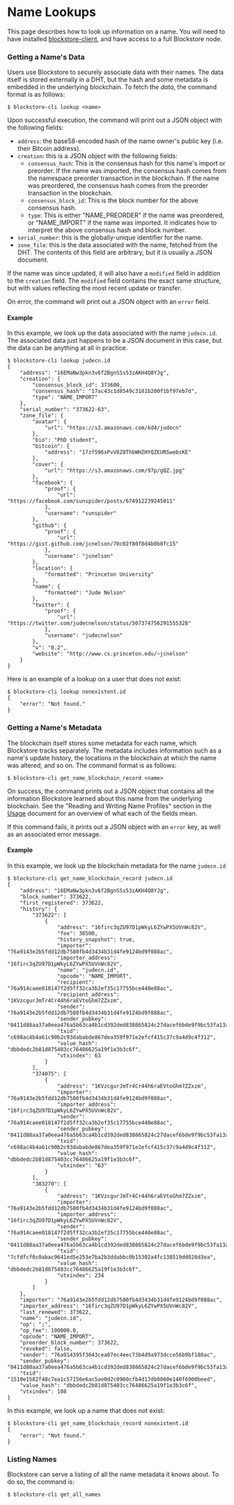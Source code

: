 # Name Lookups

This page describes how to look up information on a name.  You will need to have installed [blockstore-client](https://github.com/blockstack/blockstore-client), and have access to a full Blockstore node.

### Getting a Name's Data

Users use Blockstore to securely associate data with their names.  The data itself is stored externally in a DHT, but the hash and some metadata is embedded in the underlying blockchain.  To fetch the *data*, the command format is as follows:

```
$ blockstore-cli lookup <name>
```

Upon successful execution, the command will print out a JSON object with the following fields:

* `address`: the base58-encoded hash of the name owner's public key (i.e. their Bitcoin address).
* `creation`: this is a JSON object with the following fields:
   * `consensus_hash`: This is the consensus hash for this name's import or preorder.  If the name was imported, the consensus hash comes from the namespace preorder transaction in the blockchain.  If the name was preordered, the consensus hash comes from the preorder transaction in the blockchain.
   * `consensus_block_id`: This is the block number for the above consensus hash.
   * `type`:  This is either "NAME_PREORDER" if the name was preordered, or "NAME_IMPORT" if the name was imported.  It indicates how to interpret the above consensus hash and block number.
* `serial_number`: this is the globally-unique identifier for the name.
* `zone_file`: this is the data associated with the name, fetched from the DHT.  The contents of this field are arbitrary, but it is usually a JSON document.

If the name was since updated, it will also have a `modified` field in addition to the `creation` field.  The `modified` field contains the exact same structure, but with values reflecting the most recent update or transfer.

On error, the command will print out a JSON object with an `error` field.

#### Example

In this example, we look up the data associated with the name `judecn.id`.  The associated data just happens to be a JSON document in this case, but the data can be anything at all in practice.

```
$ blockstore-cli lookup judecn.id         
{
    "address": "16EMaNw3pkn3v6f2BgnSSs53zAKH4Q8YJg",
    "creation": {
        "consensus_block_id": 373600,
        "consensus_hash": "17ac43c1d8549c3181b200f1bf97eb7d",
        "type": "NAME_IMPORT"
    },
    "serial_number": "373622-63",
    "zone_file": {
        "avatar": {
            "url": "https://s3.amazonaws.com/kd4/judecn"
        },
        "bio": "PhD student",
        "bitcoin": {
            "address": "17zf596xPvV8Z8ThbWHZHYQZEURSwebsKE"
        },
        "cover": {
            "url": "https://s3.amazonaws.com/97p/gQZ.jpg"
        },
        "facebook": {
            "proof": {
                "url": "https://facebook.com/sunspider/posts/674912239245011"
            },
            "username": "sunspider"
        },
        "github": {
            "proof": {
                "url": "https://gist.github.com/jcnelson/70c02f80f8d4b0b8fc15"
            },
            "username": "jcnelson"
        },
        "location": {
            "formatted": "Princeton University"
        },
        "name": {
            "formatted": "Jude Nelson"
        },
        "twitter": {
            "proof": {
                "url": "https://twitter.com/judecnelson/status/507374756291555328"
            },
            "username": "judecnelson"
        },
        "v": "0.2",
        "website": "http://www.cs.princeton.edu/~jcnelson"
    }
}
```

Here is an example of a lookup on a user that does not exist:

```
$ blockstore-cli lookup nonexistent.id
{
    "error": "Not found."
}
```

### Getting a Name's Metadata

The blockchain itself stores some metadata for each name, which Blockstore tracks separately.  The metadata includes information such as a name's update history, the locations in the blockchain at which the name was altered, and so on.  The command format is as follows:

```
$ blockstore-cli get_name_blockchain_record <name>
```

On success, the command prints out a JSON object that contains all the information Blockstore learned about this name from the underlying blockchain.  See the "Reading and Writing Name Profiles" section in the [Usage](https://github.com/blockstack/blockstore/wiki/Usage) document for an overview of what each of the fields mean.

If this command fails, it prints out a JSON object with an `error` key, as well as an associated error message.

#### Example

In this example, we look up the blockchain metadata for the name `judecn.id`

```
$ blockstore-cli get_name_blockchain_record judecn.id
{
    "address": "16EMaNw3pkn3v6f2BgnSSs53zAKH4Q8YJg",
    "block_number": 373622,
    "first_registered": 373622,
    "history": {
        "373622": [
            {
                "address": "16firc3qZU97D1pWkyL6ZYwPX5UVnWc82V",
                "fee": 38500,
                "history_snapshot": true,
                "importer": "76a9143e2b5fdd12db7580fb4d3434b31d4fe9124bd9f088ac",
                "importer_address": "16firc3qZU97D1pWkyL6ZYwPX5UVnWc82V",
                "name": "judecn.id",
                "opcode": "NAME_IMPORT",
                "recipient": "76a914caee018147f2d5ff32ca3b2ef35c17755bce440e88ac",
                "recipient_address": "1KVzcgurJmTr4Cr44h6raEVtoGhm7ZZxzm",
                "sender": "76a9143e2b5fdd12db7580fb4d3434b31d4fe9124bd9f088ac",
                "sender_pubkey": "0411d88aa37a0eea476a5b63ca4b1cd392ded830865824c27dacef6bde9f9bc53fa13a0926533ef4d20397207e212c2086cbe13db5470fd29616abd35326d33090",
                "txid": "c698ac4b4a61c90b2c93dababde867dea359f971e2efcf415c37c9a4d9c4f312",
                "value_hash": "dbbdedc2b81d875403cc76486625a19f1e3b3c6f",
                "vtxindex": 63
            }
        ],
        "374075": [
            {
                "address": "1KVzcgurJmTr4Cr44h6raEVtoGhm7ZZxzm",
                "importer": "76a9143e2b5fdd12db7580fb4d3434b31d4fe9124bd9f088ac",
                "importer_address": "16firc3qZU97D1pWkyL6ZYwPX5UVnWc82V",
                "sender": "76a914caee018147f2d5ff32ca3b2ef35c17755bce440e88ac",
                "sender_pubkey": "0411d88aa37a0eea476a5b63ca4b1cd392ded830865824c27dacef6bde9f9bc53fa13a0926533ef4d20397207e212c2086cbe13db5470fd29616abd35326d33090",
                "txid": "c698ac4b4a61c90b2c93dababde867dea359f971e2efcf415c37c9a4d9c4f312",
                "value_hash": "dbbdedc2b81d875403cc76486625a19f1e3b3c6f",
                "vtxindex": "63"
            }
        ],
        "383270": [
            {
                "address": "1KVzcgurJmTr4Cr44h6raEVtoGhm7ZZxzm",
                "importer": "76a9143e2b5fdd12db7580fb4d3434b31d4fe9124bd9f088ac",
                "importer_address": "16firc3qZU97D1pWkyL6ZYwPX5UVnWc82V",
                "sender": "76a914caee018147f2d5ff32ca3b2ef35c17755bce440e88ac",
                "sender_pubkey": "0411d88aa37a0eea476a5b63ca4b1cd392ded830865824c27dacef6bde9f9bc53fa13a0926533ef4d20397207e212c2086cbe13db5470fd29616abd35326d33090",
                "txid": "7cfdfcf0c0abac9641ed5e253e7ba2b3ddabbc0b15302a4fc138519dd028d3ea",
                "value_hash": "dbbdedc2b81d875403cc76486625a19f1e3b3c6f",
                "vtxindex": 234
            }
        ]
    },
    "importer": "76a9143e2b5fdd12db7580fb4d3434b31d4fe9124bd9f088ac",
    "importer_address": "16firc3qZU97D1pWkyL6ZYwPX5UVnWc82V",
    "last_renewed": 373622,
    "name": "judecn.id",
    "op": ";",
    "op_fee": 100000.0,
    "opcode": "NAME_IMPORT",
    "preorder_block_number": 373622,
    "revoked": false,
    "sender": "76a914395f3643cea07ec4eec73b4d9a973dcce56b9bf188ac",
    "sender_pubkey": "0411d88aa37a0eea476a5b63ca4b1cd392ded830865824c27dacef6bde9f9bc53fa13a0926533ef4d20397207e212c2086cbe13db5470fd29616abd35326d33090",
    "txid": "1510e1582f48c7ea1c57156e6ac5ae0d2c0960cfb4d17db0860e140f6900beed",
    "value_hash": "dbbdedc2b81d875403cc76486625a19f1e3b3c6f",
    "vtxindex": 108
}
```

In this example, we look up a name that does not exist:

```
$ blockstore-cli get_name_blockchain_record nonexistent.id
{
    "error": "Not found."
}
```

### Listing Names

Blockstore can serve a listing of all the name metadata it knows about.  To do so, the command is:

```
$ blockstore-cli get_all_names
```